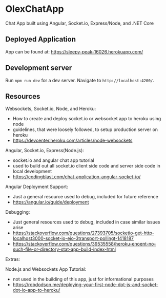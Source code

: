# OlexChatApp

Chat App built using Angular, Socket.io, Express/Node, and .NET Core

## Deployed Application

App can be found at:
https://sleepy-peak-16026.herokuapp.com/

## Development server

Run `npm run dev` for a dev server. Navigate to `http://localhost:4200/`. 

## Resources

Websockets, Socket.io, Node, and Heroku:
- How to create and deploy socket.io or websocket app to heroku using node
- guidelines, that were loosely followed, to setup production server on heroku
- https://devcenter.heroku.com/articles/node-websockets

Angular, Socket.io, Express(Node.js):
- socket.io and angular chat app tutorial
- used to build out all socket.io client side code and server side code in local development
- https://codingblast.com/chat-application-angular-socket-io/

Angular Deployment Support:
- Just a general resource used to debug, included for future reference
- https://angular.io/guide/deployment

Debugging:
- Just general resources used to debug, included in case similar issues arise
- https://stackoverflow.com/questions/27393705/socketio-get-http-localhost3000-socket-io-eio-3transport-pollingt-1418187
- https://stackoverflow.com/questions/39535558/heroku-enoent-no-such-file-or-directory-stat-app-build-index-html

Extras:

Node.js and Websockets App Tutorial:
- not used in the building of this app, just for informational purposes
- https://robdodson.me/deploying-your-first-node-dot-js-and-socket-dot-io-app-to-heroku/
